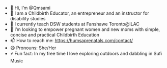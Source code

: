 - 👋 Hi, I’m @Qmsami
- 👀 I am a Childbirth Educator, an entrepreneur and an instructor for disability studies
- 🌱 I currently teach DSW students at Fanshawe Toronto@ILAC
- 💞️ I’m looking to empower pregnant women and new moms with simple, concise and practical Childbirth Education 
- 📫 How to reach me: https://humsaprenatals.com/contact/
- 😄 Pronouns: She/Her
- ⚡ Fun fact: In my free time I love exploring outdoors and dabbling in Sufi Music

<!---
Qmsami/Qmsami is a ✨ special ✨ repository because its `README.md` (this file) appears on your GitHub profile.
You can click the Preview link to take a look at your changes.
--->
